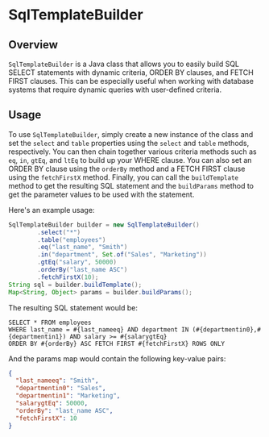 # SqlTemplateBuilder

## Overview

`SqlTemplateBuilder` is a Java class that allows you to easily build SQL SELECT statements with dynamic criteria, ORDER BY clauses, and FETCH FIRST clauses. This can be especially useful when working with database systems that require dynamic queries with user-defined criteria.

## Usage

To use `SqlTemplateBuilder`, simply create a new instance of the class and set the `select` and `table` properties using the `select` and `table` methods, respectively. You can then chain together various criteria methods such as `eq`, `in`, `gtEq`, and `ltEq` to build up your WHERE clause. You can also set an ORDER BY clause using the `orderBy` method and a FETCH FIRST clause using the `fetchFirstX` method. Finally, you can call the `buildTemplate` method to get the resulting SQL statement and the `buildParams` method to get the parameter values to be used with the statement.

Here's an example usage:

```java
SqlTemplateBuilder builder = new SqlTemplateBuilder()
        .select("*")
        .table("employees")
        .eq("last_name", "Smith")
        .in("department", Set.of("Sales", "Marketing"))
        .gtEq("salary", 50000)
        .orderBy("last_name ASC")
        .fetchFirstX(10);
String sql = builder.buildTemplate();
Map<String, Object> params = builder.buildParams();
```

The resulting SQL statement would be:
```oracle-sql
SELECT * FROM employees
WHERE last_name = #{last_nameeq} AND department IN (#{departmentin0},#{departmentin1}) AND salary >= #{salarygtEq}
ORDER BY #{orderBy} ASC FETCH FIRST #{fetchFirstX} ROWS ONLY
```

And the params map would contain the following key-value pairs:
```json
{
  "last_nameeq": "Smith",
  "departmentin0": "Sales",
  "departmentin1": "Marketing",
  "salarygtEq": 50000,
  "orderBy": "last_name ASC",
  "fetchFirstX": 10
}
```